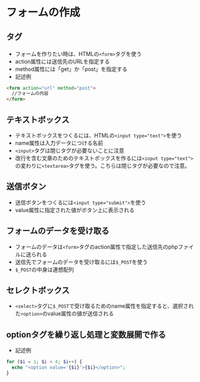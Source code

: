 # フォームの作成

## <form>タグ
- フォームを作りたい時は、HTMLの`<form>`タグを使う
- action属性には送信先のURLを指定する
- method属性には「get」か「post」を指定する
- 記述例
```html
<form action="url" method="post">
  //フォームの内容
</form>
```

## テキストボックス
- テキストボックスをつくるには、HTMLの`<input type="text">`を使う
- name属性は入力データにつける名前
- `<input>`タグは閉じタグが必要ないことに注意
- 改行を含む文章のためのテキストボックスを作るには`<input type="text">`の変わりに`<textarea>`タグを使う。こちらは閉じタグが必要なので注意。

## 送信ボタン
- 送信ボタンをつくるには`<input type="submit">`を使う
- value属性に指定された値がボタン上に表示される

## フォームのデータを受け取る
- フォームのデータは`<form>`タグのaction属性で指定した送信先のphpファイルに送られる
- 送信先でフォームのデータを受け取るには`$_POST`を使う
- `$_POST`の中身は連想配列

## セレクトボックス
- `<select>`タグに`$_POST`で受け取るためのname属性を指定すると、選択された`<option>`のvalue属性の値が送信される

## optionタグを繰り返し処理と変数展開で作る
- 記述例
```PHP
for ($i = 1; $i < 4; $i++) {
  echo "<option value='{$i}'>{$i}</option>";
}
```